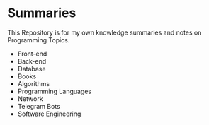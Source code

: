 # Summaries
This Repository is for my own knowledge summaries and notes on Programming Topics.

- Front-end
- Back-end
- Database
- Books
- Algorithms
- Programming Languages
- Network
- Telegram Bots
- Software Engineering


